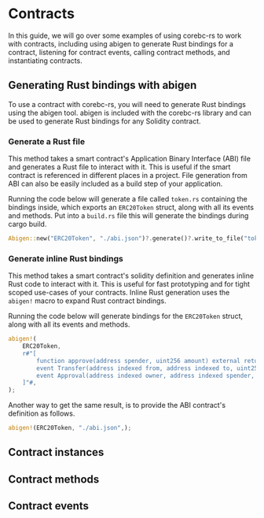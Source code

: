 # Contracts
In this guide, we will go over some examples of using corebc-rs to work with contracts, including using abigen to generate Rust bindings for a contract, listening for contract events, calling contract methods, and instantiating contracts.

## Generating Rust bindings with abigen
To use a contract with corebc-rs, you will need to generate Rust bindings using the abigen tool. abigen is included with the corebc-rs library and can be used to generate Rust bindings for any Solidity contract.

### Generate a Rust file
This method takes a smart contract's Application Binary Interface (ABI) file and generates a Rust file to interact with it. This is useful if the smart contract is referenced in different places in a project. File generation from ABI can also be easily included as a build step of your application.

Running the code below will generate a file called `token.rs` containing the bindings inside, which exports an `ERC20Token` struct, along with all its events and methods. Put into a `build.rs` file this will generate the bindings during cargo build.

```rust
Abigen::new("ERC20Token", "./abi.json")?.generate()?.write_to_file("token.rs")?;
```

### Generate inline Rust bindings
This method takes a smart contract's solidity definition and generates inline Rust code to interact with it. This is useful for fast prototyping and for tight scoped use-cases of your contracts. Inline Rust generation uses the `abigen!` macro to expand Rust contract bindings.

Running the code below will generate bindings for the `ERC20Token` struct, along with all its events and methods.
```rust
abigen!(
    ERC20Token,
    r#"[
        function approve(address spender, uint256 amount) external returns (bool)
        event Transfer(address indexed from, address indexed to, uint256 value)
        event Approval(address indexed owner, address indexed spender, uint256 value)
    ]"#,
);
```

Another way to get the same result, is to provide the ABI contract's definition as follows.
```rust 
abigen!(ERC20Token, "./abi.json",);
```

## Contract instances
## Contract methods
## Contract events


